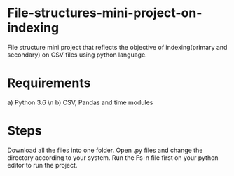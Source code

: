 # File-structures-mini-project-on-indexing
File structure mini project that reflects the objective of indexing(primary and secondary) on CSV files using python language.

# Requirements
a) Python 3.6 \n
b) CSV, Pandas and time modules

# Steps
Download all the files into one folder. Open .py files and change the directory according to your system.
Run the Fs-n file first on your python editor to run the project.
